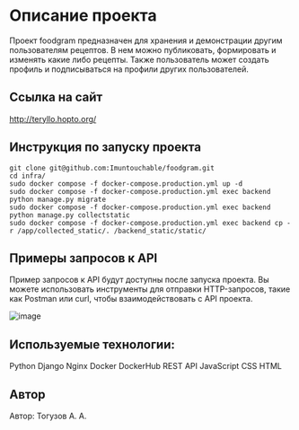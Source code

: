 # Описание проекта
Проект foodgram предназначен для хранения и демонстрации другим пользователям рецептов. В нем можно публиковать, формировать и изменять какие либо рецепты. Также пользователь может создать профиль и подписываться на профили других пользователей.

## Ссылка на сайт
http://teryllo.hopto.org/

## Инструкция по запуску проекта
```
git clone git@github.com:Imuntouchable/foodgram.git
cd infra/
sudo docker compose -f docker-compose.production.yml up -d
sudo docker compose -f docker-compose.production.yml exec backend python manage.py migrate
sudo docker compose -f docker-compose.production.yml exec backend python manage.py collectstatic
sudo docker compose -f docker-compose.production.yml exec backend cp -r /app/collected_static/. /backend_static/static/
```
## Примеры запросов к API
Пример запросов к API будут доступны после запуска проекта. Вы можете использовать инструменты для отправки HTTP-запросов, такие как Postman или curl, чтобы взаимодействовать с API проекта.
 
![image](https://github.com/user-attachments/assets/8df2a5d4-1928-4f51-9c4d-4d8314cce3b5)

## Используемые технологии:

Python
Django
Nginx
Docker
DockerHub
REST API
JavaScript
CSS
HTML

## Автор
Автор: Тогузов А. А.
